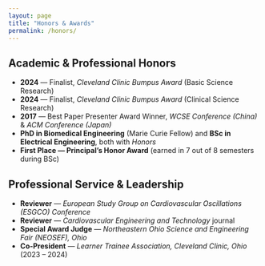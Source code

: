 ```yaml
---
layout: page
title: "Honors & Awards"
permalink: /honors/
---
```


## Academic & Professional Honors

- **2024** — Finalist, *Cleveland Clinic Bumpus Award* (Basic Science Research)  
- **2024** — Finalist, *Cleveland Clinic Bumpus Award* (Clinical Science Research)  
- **2017** — Best Paper Presenter Award Winner, *WCSE Conference (China)* & *ACM Conference (Japan)*  
- **PhD in Biomedical Engineering** (Marie Curie Fellow) and **BSc in Electrical Engineering**, both with *Honors*  
- **First Place — Principal’s Honor Award** (earned in 7 out of 8 semesters during BSc)

## Professional Service & Leadership

- **Reviewer** — *European Study Group on Cardiovascular Oscillations (ESGCO) Conference*  
- **Reviewer** — *Cardiovascular Engineering and Technology* journal  
- **Special Award Judge** — *Northeastern Ohio Science and Engineering Fair (NEOSEF), Ohio*  
- **Co-President** — *Learner Trainee Association, Cleveland Clinic, Ohio* (2023 – 2024)
